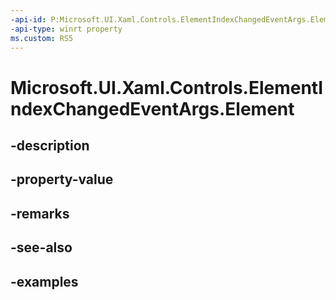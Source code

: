 ```yaml
---
-api-id: P:Microsoft.UI.Xaml.Controls.ElementIndexChangedEventArgs.Element
-api-type: winrt property
ms.custom: RS5
---
```


<!-- Property syntax.
public UIElement Element { get; }
-->

# Microsoft.UI.Xaml.Controls.ElementIndexChangedEventArgs.Element

## -description

## -property-value

## -remarks

## -see-also

## -examples


